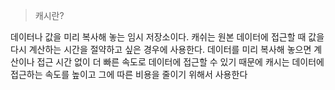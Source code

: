 > 캐시란?

데이터나 값을 미리 복사해 놓는 임시 저장소이다. 캐쉬는 원본 데이터에 접근할 때 값을 다시 계산하는 시간을 절약하고 싶은 경우에 사용한다.
데이터를 미리 복사해 놓으면 계산이나 접근 시간 없이 더 빠른 속도로 데이터에 접근할 수 있기 때문에 캐시는 데이터에 접근하는 속도를 높이고 그에 따른 비용을 줄이기 위해서 사용한다
